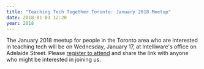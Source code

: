 ```yaml
---
title: "Teaching Tech Together Toronto: January 2018 Meetup"
date: 2018-01-03 12:20
year: 2018
---
```


The January 2018 meetup for people in the Toronto area who are interested in teaching tech
will be on Wednesday, January 17, at Intelliware's office on Adelaide Street.
Please [register to attend](https://www.eventbrite.com/e/teaching-tech-together-tickets-41796274783)
and share the link with anyone who might be interested in joining us.
